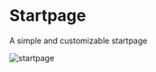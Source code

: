 # Startpage
A simple and customizable startpage

![startpage](Startpage/readme-images/startpage_example.png?raw=true "startpage example")
